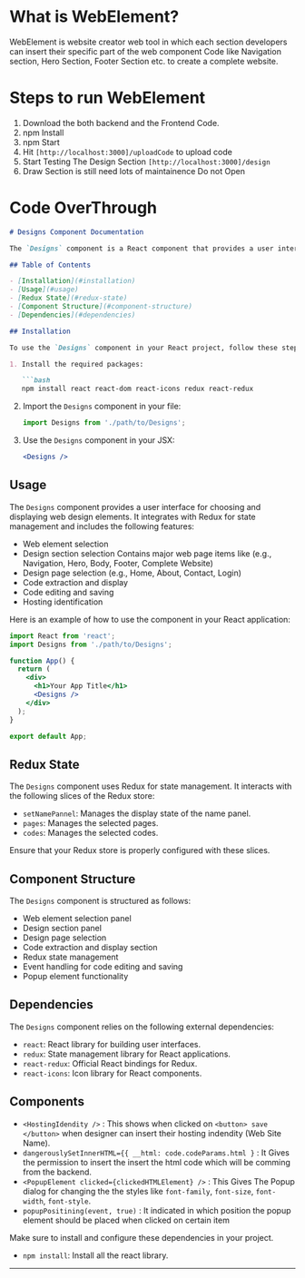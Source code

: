 # What is WebElement?
WebElement is website creator web tool in which each section developers can insert their specific part of the web component Code like Navigation section, Hero Section, Footer Section etc. to create a complete website. 

# Steps to run WebElement
1. Download the both backend and the Frontend Code.
2. npm Install
3. npm Start
4. Hit `[http://localhost:3000]/uploadCode` to upload code
5. Start Testing The Design Section `[http://localhost:3000]/design`
6. Draw Section is still need lots of maintainence Do not Open

# Code OverThrough
```markdown
# Designs Component Documentation

The `Designs` component is a React component that provides a user interface for choosing and displaying web design elements. It integrates with Redux for state management and includes features such as code editing, design selection, and hosting identification.

## Table of Contents

- [Installation](#installation)
- [Usage](#usage)
- [Redux State](#redux-state)
- [Component Structure](#component-structure)
- [Dependencies](#dependencies)

## Installation

To use the `Designs` component in your React project, follow these steps:

1. Install the required packages:

   ```bash
   npm install react react-dom react-icons redux react-redux
   ```

2. Import the `Designs` component in your file:

   ```jsx
   import Designs from './path/to/Designs';
   ```

3. Use the `Designs` component in your JSX:

   ```jsx
   <Designs />
   ```

## Usage

The `Designs` component provides a user interface for choosing and displaying
web design elements. It integrates with Redux for state management and includes
the following features:

- Web element selection
- Design section selection Contains major web page items like (e.g., Navigation, Hero, Body, Footer, Complete Website)
- Design page selection (e.g., Home, About, Contact, Login)
- Code extraction and display
- Code editing and saving
- Hosting identification

Here is an example of how to use the component in your React application:

```jsx
import React from 'react';
import Designs from './path/to/Designs';

function App() {
  return (
    <div>
      <h1>Your App Title</h1>
      <Designs />
    </div>
  );
}

export default App;
```

## Redux State

The `Designs` component uses Redux for state management. It interacts with the following slices of the Redux store:

- `setNamePannel`: Manages the display state of the name panel.
- `pages`: Manages the selected pages.
- `codes`: Manages the selected codes.

Ensure that your Redux store is properly configured with these slices.

## Component Structure

The `Designs` component is structured as follows:

- Web element selection panel
- Design section panel
- Design page selection
- Code extraction and display section
- Redux state management
- Event handling for code editing and saving
- Popup element functionality


## Dependencies

The `Designs` component relies on the following external dependencies:

- `react`: React library for building user interfaces.
- `redux`: State management library for React applications.
- `react-redux`: Official React bindings for Redux.
- `react-icons`: Icon library for React components.

## Components
- `<HostingIdendity />` : This shows when clicked on `<button> save </button>` when designer can insert their hosting indendity (Web Site Name).
- `dangerouslySetInnerHTML={{ __html: code.codeParams.html }` : It Gives the permission to insert the insert the html code which will be comming from the backend. 
- `<PopupElement clicked={clickedHTMLElement} />` : This Gives The Popup dialog for changing the the styles like `font-family`, `font-size`, `font-width`, `font-style`.
-  `popupPositining(event, true)` : It indicated in which position the popup element should be placed when clicked on certain item

Make sure to install and configure these dependencies in your project.
- `npm install`: Install all the react library.


---

